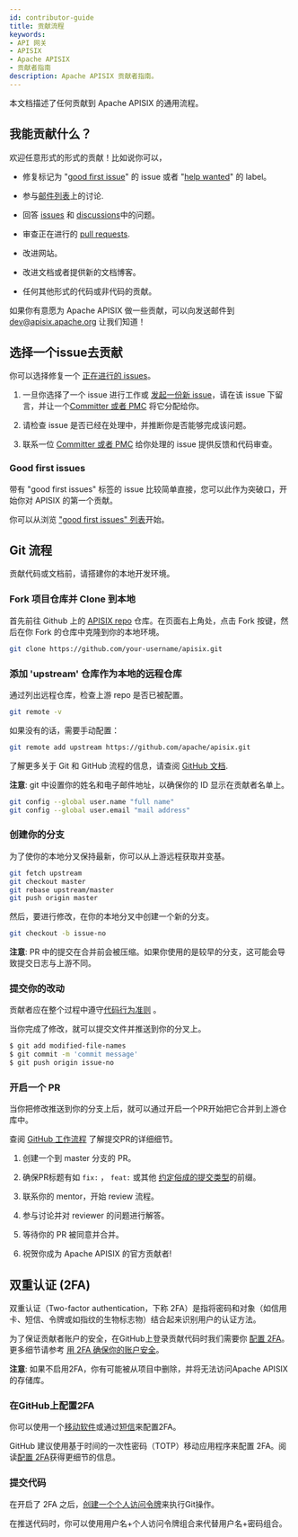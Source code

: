 ```yaml
---
id: contributor-guide
title: 贡献流程
keywords:
- API 网关
- APISIX
- Apache APISIX
- 贡献者指南
description: Apache APISIX 贡献者指南。
---
```


本文档描述了任何贡献到 Apache APISIX 的通用流程。

## 我能贡献什么？

欢迎任意形式的形式的贡献！比如说你可以，

- 修复标记为 "[good first issue](/docs/general/contributor-guide/#good-first-issues)" 的 issue 或者 "[help wanted](https://github.com/apache/apisix/issues?q=is%3Aopen+label%3A%22help+wanted%22+sort%3Aupdated-desc)" 的 label。

- 参与[邮件列表](/docs/general/join/)上的讨论.

- 回答 [issues](https://github.com/apache/apisix/issues) 和 [discussions](https://github.com/apache/apisix/discussions)中的问题。

- 审查正在进行的 [pull requests](https://github.com/apache/apisix/pulls?q=is%3Apr+is%3Aopen+sort%3Aupdated-desc).

- 改进网站。

- 改进文档或者提供新的文档博客。

- 任何其他形式的代码或非代码的贡献。

如果你有意愿为 Apache APISIX 做一些贡献，可以向发送邮件到 dev@apisix.apache.org 让我们知道！

## 选择一个issue去贡献

你可以选择修复一个 [正在进行的 issues](https://github.com/apache/apisix/issues)。

1. 一旦你选择了一个 issue 进行工作或 [发起一份新 issue](#submitting-an-issue)，请在该 issue 下留言，并让一个[Committer 或者 PMC](/team) 将它分配给你。

2. 请检查 issue 是否已经在处理中，并推断你是否能够完成该问题。

3. 联系一位 [Committer 或者 PMC](/team) 给你处理的 issue 提供反馈和代码审查。

### Good first issues

带有 "good first issues" 标签的 issue 比较简单直接，您可以此作为突破口，开始你对 APISIX 的第一个贡献。

你可以从浏览 ["good first issues" 列表](/contribute)开始。

## Git 流程

贡献代码或文档前，请搭建你的本地开发环境。

### Fork 项目仓库并 Clone 到本地

首先前往 Github 上的 [APISIX repo](https://github.com/apache/apisix/) 仓库。在页面右上角处，点击 Fork 按键，然后在你 Fork 的仓库中克隆到你的本地环境。

```sh
git clone https://github.com/your-username/apisix.git
```

### 添加 'upstream' 仓库作为本地的远程仓库

通过列出远程仓库，检查上游 repo 是否已被配置。

```sh
git remote -v
```

如果没有的话，需要手动配置：

```sh
git remote add upstream https://github.com/apache/apisix.git
```

了解更多关于 Git 和 GitHub 流程的信息，请查阅 [GitHub 文档](https://docs.github.com/en/get-started/quickstart/fork-a-repo).

**注意**: git 中设置你的姓名和电子邮件地址，以确保你的 ID 显示在贡献者名单上。

```sh
git config --global user.name "full name"
git config --global user.email "mail address"
```

### 创建你的分支

为了使你的本地分叉保持最新，你可以从上游远程获取并变基。

```sh
git fetch upstream
git checkout master
git rebase upstream/master
git push origin master
```

然后，要进行修改，在你的本地分叉中创建一个新的分支。

```sh
git checkout -b issue-no
```

**注意**: PR 中的提交在合并前会被压缩。如果你使用的是较早的分支，这可能会导致提交日志与上游不同。

### 提交你的改动

贡献者应在整个过程中遵守[代码行为准则](https://www.apache.org/foundation/policies/conduct.html) 。

当你完成了修改，就可以提交文件并推送到你的分叉上。

```sh
$ git add modified-file-names
$ git commit -m 'commit message'
$ git push origin issue-no
```

### 开启一个 PR

当你把修改推送到你的分支上后，就可以通过开启一个PR开始把它合并到上游仓库中。

查阅 [GitHub 工作流程](https://docs.github.com/en/get-started/quickstart/github-flow#create-a-pull-request) 了解提交PR的详细细节。

1. 创建一个到 master 分支的 PR。

2. 确保PR标题有如 `fix:` ， `feat:` 或其他 [约定俗成的提交类型](https://github.com/commitizen/conventional-commit-types/blob/master/index.json)的前缀。

3. 联系你的 mentor，开始 review 流程。

4. 参与讨论并对 reviewer 的问题进行解答。

5. 等待你的 PR 被同意并合并。

6. 祝贺你成为 Apache APISIX 的官方贡献者!

## 双重认证 (2FA)

双重认证（Two-factor authentication，下称 2FA）是指将密码和对象（如信用卡、短信、令牌或如指纹的生物标志物）结合起来识别用户的认证方法。

为了保证贡献者账户的安全，在GitHub上登录贡献代码时我们需要你 [配置  2FA](https://docs.github.com/en/authentication/securing-your-account-with-two-factor-authentication-2fa/configuring-two-factor-authentication)。更多细节请参考 [用 2FA 确保你的账户安全](https://docs.github.com/en/authentication/securing-your-account-with-two-factor-authentication-2fa)。

**注意**: 如果不启用2FA，你有可能被从项目中删除，并将无法访问Apache APISIX的存储库。

### 在GitHub上配置2FA

你可以使用一个[移动软件](https://docs.github.com/en/authentication/securing-your-account-with-two-factor-authentication-2fa/configuring-two-factor-authentication#configuring-two-factor-authentication-using-a-totp-mobile-app)或通过[短信](https://docs.github.com/en/authentication/securing-your-account-with-two-factor-authentication-2fa/configuring-two-factor-authentication#configuring-two-factor-authentication-using-text-messages)来配置2FA。

GitHub 建议使用基于时间的一次性密码（TOTP）移动应用程序来配置 2FA。阅读[配置 2FA](https://docs.github.com/en/authentication/securing-your-account-with-two-factor-authentication-2fa/configuring-two-factor-authentication)获得更细节的信息。

### 提交代码

在开启了 2FA 之后，[创建一个个人访问令牌](https://docs.github.com/en/authentication/keeping-your-account-and-data-secure/creating-a-personal-access-token)来执行Git操作。

在推送代码时，你可以使用用户名+个人访问令牌组合来代替用户名+密码组合。
